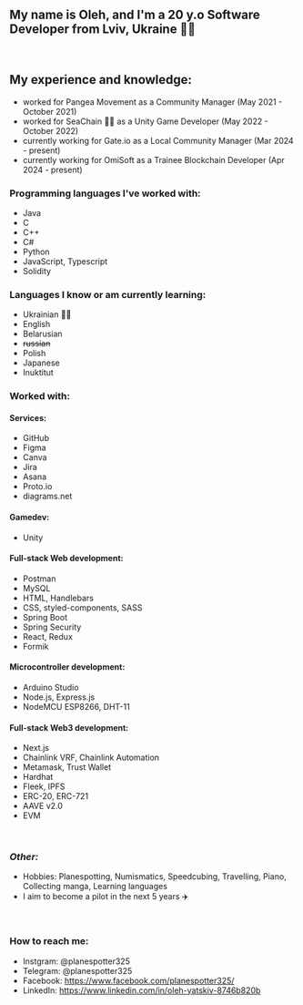 ## My name is Oleh, and I'm a 20 y.o Software Developer from Lviv, Ukraine 💙💛
<br/>

 ## My experience and knowledge: 
 * worked for Pangea Movement as a Community Manager (May 2021 - October 2021)
 * worked for SeaChain 🐳🔗 as a Unity Game Developer (May 2022 - October 2022)
 * currently working for Gate.io as a Local Community Manager (Mar 2024 - present)
 * currently working for OmiSoft as a Trainee Blockchain Developer (Apr 2024 - present)
### Programming languages I've worked with: 
  * Java
  * C
  * C++
  * C#
  * Python
  * JavaScript, Typescript
  * Solidity
### Languages I know or am currently learning:
  * Ukrainian 💙💛
  * English
  * Belarusian
  * ~~russian~~
  * Polish
  * Japanese
  * Inuktitut
### Worked with: 
#### Services:
  * GitHub
  * Figma
  * Canva
  * Jira
  * Asana
  * Proto.io
  * diagrams.net
#### Gamedev:
  * Unity
#### Full-stack Web development:
  * Postman
  * MySQL
  * HTML, Handlebars
  * CSS, styled-components, SASS
  * Spring Boot
  * Spring Security
  * React, Redux
  * Formik
#### Microcontroller development:
  * Arduino Studio
  * Node.js, Express.js
  * NodeMCU ESP8266, DHT-11
#### Full-stack Web3 development:
  * Next.js
  * Chainlink VRF, Chainlink Automation
  * Metamask, Trust Wallet
  * Hardhat
  * Fleek, IPFS
  * ERC-20, ERC-721
  * AAVE v2.0
  * EVM
<br/>

### *Other:*
- Hobbies: Planespotting, Numismatics, Speedcubing, Travelling, Piano, Collecting manga, Learning languages
- I aim to become a pilot in the next 5 years ✈️
<br/>

### **How to reach me:**
- Instgram: @planespotter325
- Telegram: @planespotter325
- Facebook: https://www.facebook.com/planespotter325/
- LinkedIn: https://www.linkedin.com/in/oleh-yatskiv-8746b820b
